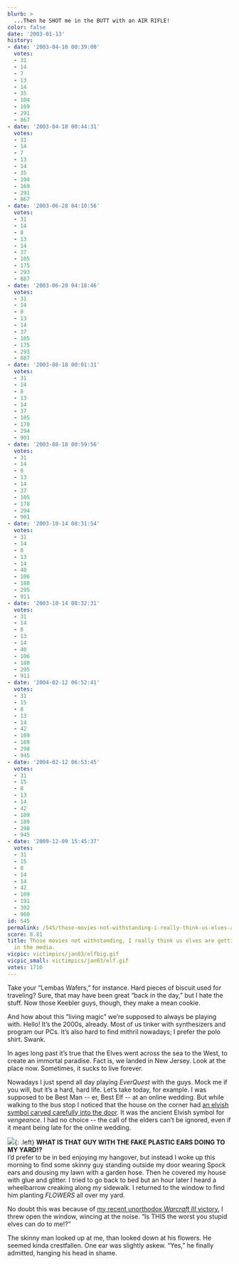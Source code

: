 ```yaml
---
blurb: >
  ...Then he SHOT me in the BUTT with an AIR RIFLE!
color: false
date: '2003-01-13'
history:
- date: '2003-04-10 00:39:00'
  votes:
  - 31
  - 14
  - 7
  - 13
  - 14
  - 35
  - 104
  - 169
  - 291
  - 867
- date: '2003-04-10 00:44:31'
  votes:
  - 31
  - 14
  - 7
  - 13
  - 14
  - 35
  - 104
  - 169
  - 291
  - 867
- date: '2003-06-28 04:10:56'
  votes:
  - 31
  - 14
  - 8
  - 13
  - 14
  - 37
  - 105
  - 175
  - 293
  - 887
- date: '2003-06-28 04:18:46'
  votes:
  - 31
  - 14
  - 8
  - 13
  - 14
  - 37
  - 105
  - 175
  - 293
  - 887
- date: '2003-08-18 00:01:31'
  votes:
  - 31
  - 14
  - 8
  - 13
  - 14
  - 37
  - 105
  - 178
  - 294
  - 901
- date: '2003-08-18 00:59:56'
  votes:
  - 31
  - 14
  - 8
  - 13
  - 14
  - 37
  - 105
  - 178
  - 294
  - 901
- date: '2003-10-14 08:31:54'
  votes:
  - 31
  - 14
  - 8
  - 13
  - 14
  - 40
  - 106
  - 180
  - 295
  - 911
- date: '2003-10-14 08:32:31'
  votes:
  - 31
  - 14
  - 8
  - 13
  - 14
  - 40
  - 106
  - 180
  - 295
  - 911
- date: '2004-02-12 06:52:41'
  votes:
  - 31
  - 15
  - 8
  - 13
  - 14
  - 42
  - 109
  - 189
  - 298
  - 945
- date: '2004-02-12 06:53:45'
  votes:
  - 31
  - 15
  - 8
  - 13
  - 14
  - 42
  - 109
  - 189
  - 298
  - 945
- date: '2009-12-09 15:45:37'
  votes:
  - 31
  - 15
  - 8
  - 14
  - 14
  - 42
  - 109
  - 191
  - 302
  - 960
id: 545
permalink: /545/those-movies-not-withstanding-i-really-think-us-elves-are-getting-misrepresented-in-the-media/
score: 8.81
title: Those movies not withstanding, I really think us elves are getting misrepresented
  in the media.
vicpic: victimpics/jan03/elfbig.gif
vicpic_small: victimpics/jan03/elf.gif
votes: 1710
---
```


Take your “Lembas Wafers,” for instance. Hard pieces of biscuit used for
traveling? Sure, that may have been great “back in the day,” but I hate
the stuff. Now those Keebler guys, though, they make a mean cookie.

And how about this “living magic” we’re supposed to always be playing
with. Hello! It’s the 2000s, already. Most of us tinker with
synthesizers and program our PCs. It’s also hard to find mithril
nowadays; I prefer the polo shirt. Swank.

In ages long past it’s true that the Elves went across the sea to the
West, to create an immortal paradise. Fact is, we landed in New Jersey.
Look at the place now. Sometimes, it sucks to live forever.

Nowadays I just spend all day playing *EverQuest* with the guys. Mock me
if you will, but it’s a hard, hard life. Let’s take today, for example.
I was supposed to be Best Man -- er, Best Elf -- at an online wedding.
But while walking to the bus stop I noticed that the house on the corner
had [an elvish symbol carved carefully into the
door](%ARTICLE[544]%). It was the ancient Elvish symbol for
*vengeance*. I had no choice -- the call of the elders can’t be ignored,
even if it meant being late for the online wedding.

[![](img/victimpics/jan03/elvessuck.jpg)](%ARTICLE[544]%){: .left} **WHAT IS
THAT GUY WITH THE FAKE PLASTIC EARS DOING TO MY YARD!?**  
 I’d prefer to be in bed enjoying my hangover, but instead I woke up
this morning to find some skinny guy standing outside my door wearing
Spock ears and dousing my lawn with a garden hose. Then he covered my
house with glue and glitter. I tried to go back to bed but an hour later
I heard a wheelbarrow creaking along my sidewalk. I returned to the
window to find him planting *FLOWERS* all over my yard.

No doubt this was because of [my recent unorthodox *Warcraft III*
victory.](%ARTICLE[544]%) I threw open the window, wincing at the
noise. “Is THIS the worst you stupid elves can do to me!?”

The skinny man looked up at me, than looked down at his flowers. He
seemed kinda crestfallen. One ear was slightly askew. “Yes,” he finally
admitted, hanging his head in shame.

